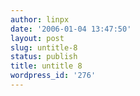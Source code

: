 ```yaml
---
author: linpx
date: '2006-01-04 13:47:50'
layout: post
slug: untitle-8
status: publish
title: untitle 8
wordpress_id: '276'
---
```




